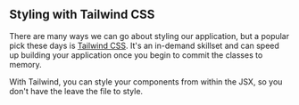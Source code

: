 ## Styling with Tailwind CSS

There are many ways we can go about styling our application, but a popular pick these days is [Tailwind CSS](https://tailwindcss.com/). It's an in-demand skillset and can speed up building your application once you begin to commit the classes to memory.

With Tailwind, you can style your components from within the JSX, so you don't have the leave the file to style.